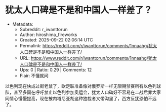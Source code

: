 # 犹太人口碑是不是和中国人一样差了？

- Metadata:
  - Subreddit: r_iwanttorun
  - Author: hiroshima_fireworks
  - Created: 2025-09-22 02:06:14 UTC
  - Permalink: https://reddit.com/r/iwanttorun/comments/1nnaahg/犹太人口碑是不是和中国人一样差了/
  - URL: https://www.reddit.com/r/iwanttorun/comments/1nnaahg/犹太人口碑是不是和中国人一样差了/
  - Ups: 0 | Ratio: 0.29 | Comments: 12
  - Flair: 不懂就问


以色列现在快成过街老鼠了，欧足联准备像对俄罗斯一样无限期禁赛所有以色列球队，甚至多国在呼吁禁止以色列参加奥运会，犹太人口碑好不容易在二战后靠大家同情心慢慢提高，现在被内塔尼亚胡这种独裁者又带沟里了，西方反犹恐怕不远了。

